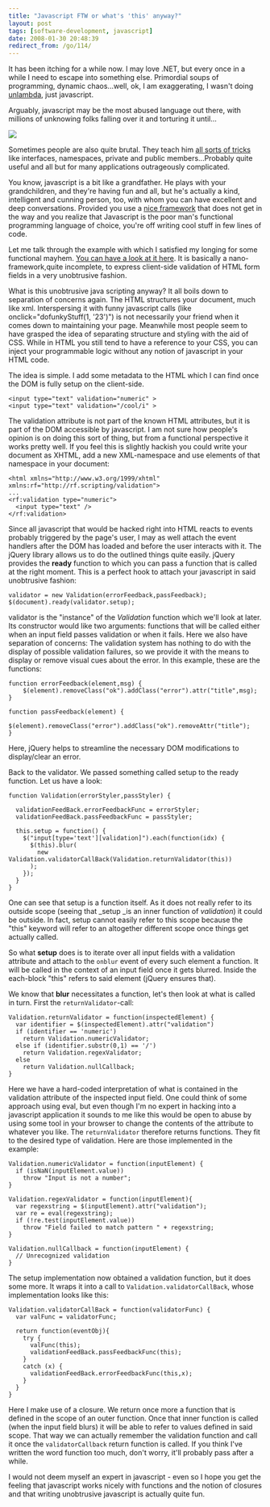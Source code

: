 ```yaml
---
title: "Javascript FTW or what's 'this' anyway?"
layout: post
tags: [software-development, javascript]
date: 2008-01-30 20:48:39
redirect_from: /go/114/
---
```


It has been itching for a while now. I may love .NET, but every once in a while I need to escape into something else. Primordial soups of programming, dynamic chaos...well, ok, I am exaggerating, I wasn't doing [unlambda](http://www.madore.org/~david/programs/unlambda/), just javascript.

Arguably, javascript may be the most abused language out there, with millions of unknowing folks falling over it and torturing it until...

![](/assets/unresponsive.jpg)

Sometimes people are also quite brutal. They teach him [all sorts of tricks](http://www.asp.net/ajax/documentation/live/tutorials/EnhancingJavaScriptTutorial.aspx) like interfaces, namespaces, private and public members...Probably quite useful and all but for many applications outrageously complicated.

You know, javascript is a bit like a grandfather. He plays with your grandchildren, and they're having fun and all, but he's actually a kind, intelligent and cunning person, too, with whom you can have excellent and deep conversations. Provided you use a [nice framework](http://jquery.com/) that does not get in the way and you realize that Javascript is the poor man's functional programming language of choice, you're off writing cool stuff in few lines of code.

Let me talk through the example with which I satisfied my longing for some functional mayhem. [You can have a look at it here](/assets/ValidationTest.htm). It is basically a nano-framework,quite incomplete, to express client-side validation of HTML form fields in a very unobtrusive fashion.

What is this unobtrusive java scripting anyway? It all boils down to separation of concerns again. The HTML structures your document, much like xml. Interspersing it with funny javascript calls (like onclick="dofunkyStuff(1, '23')") is not necessarily your friend when it comes down to maintaining your page. Meanwhile most people seem to have grasped the idea of separating structure and styling with the aid of CSS. While in HTML you still tend to have a reference to your CSS, you can inject your programmable logic without any notion of javascript in your HTML code.

The idea is simple. I add some metadata to the HTML which I can find once the DOM is fully setup on the client-side.


    <input type="text" validation="numeric" >
    <input type="text" validation="/cool/i" >


The validation attribute is not part of the known HTML attributes, but it is part of the DOM accessible by javascript. I am not sure how people's opinion is on doing this sort of thing, but from a functional perspective it works pretty well. If you feel this is slightly hackish you could write your document as XHTML, add a new XML-namespace and use elements of that namespace in your document:


    <html xmlns="http://www.w3.org/1999/xhtml" xmlns:rf="http://rf.scripting/validation">
    ...
    <rf:validation type="numeric">
      <input type="text" />
    </rf:validation>


Since all javascript that would be hacked right into HTML reacts to events probably triggered by the page's user, I may as well attach the event handlers after the DOM has loaded and before the user interacts with it. The jQuery library allows us to do the outlined things quite easily. jQuery provides the **ready** function to which you can pass a function that is called at the right moment. This is a perfect hook to attach your javascript in said unobtrusive fashion:

    validator = new Validation(errorFeedback,passFeedback);
    $(document).ready(validator.setup);

validator is the "instance" of the _Validation_ function which we'll look at later. Its constructor would like two arguments: functions that will be called either when an input field passes validation or when it fails. Here we also have separation of concerns: The validation system has nothing to do with the display of possible validation failures, so we provide it with the means to display or remove visual cues about the error. In this example, these are the functions:


    function errorFeedback(element,msg) {
    	$(element).removeClass("ok").addClass("error").attr("title",msg);
    }

    function passFeedback(element) {
    	$(element).removeClass("error").addClass("ok").removeAttr("title");
    }

Here, jQuery helps to streamline the necessary DOM modifications to display/clear an error.

Back to the validator. We passed something called setup to the ready function. Let us have a look:

    function Validation(errorStyler,passStyler) {

      validationFeedBack.errorFeedbackFunc = errorStyler;
      validationFeedBack.passFeedbackFunc = passStyler;

      this.setup = function() {
        $("input[type='text'][validation]").each(function(idx) {
          $(this).blur(
            new Validation.validatorCallBack(Validation.returnValidator(this))
          );
        });
      }
    }

One can see that setup is a function itself. As it does not really refer to its outside scope (seeing that _setup _is an inner function of _validation_) it could be outside. In fact, setup cannot easily refer to this scope because the "this" keyword will refer to an altogether different scope once things get actually called.

So what **setup** does is to iterate over all input fields with a validation attribute and attach to the `onblur` event of every such element a function. It will be called in the context of an input field once it gets blurred. Inside the each-block "this" refers to said element (jQuery ensures that).

We know that **blur** necessitates a function, let's then look at what is called in turn. First the `returnValidator`-call:


    Validation.returnValidator = function(inspectedElement) {
      var identifier = $(inspectedElement).attr("validation")
      if (identifier == 'numeric')
        return Validation.numericValidator;
      else if (identifier.substr(0,1) == '/')
        return Validation.regexValidator;
      else
        return Validation.nullCallback;
    }

Here we have a hard-coded interpretation of what is contained in the validation attribute of the inspected input field. One could think of some approach using eval, but even though I'm no expert in hacking into a javascript application it sounds to me like this would be open to abuse by using some tool in your browser to change the contents of the attribute to whatever you like. The `returnValidator` therefore returns functions. They fit to the desired type of validation. Here are those implemented in the example:


    Validation.numericValidator = function(inputElement) {
      if (isNaN(inputElement.value))
        throw "Input is not a number";
    }

    Validation.regexValidator = function(inputElement){
      var regexstring = $(inputElement).attr("validation");
      var re = eval(regexstring);
      if (!re.test(inputElement.value))
        throw "Field failed to match pattern " + regexstring;
    }

    Validation.nullCallback = function(inputElement) {
      // Unrecognized validation
    }

The setup implementation now obtained a validation function, but it does some more. It wraps it into a call to   `Validation.validatorCallBack`, whose implementation looks like this:

    Validation.validatorCallBack = function(validatorFunc) {
      var valFunc = validatorFunc;

      return function(eventObj){
        try {
          valFunc(this);
          validationFeedBack.passFeedbackFunc(this);
        }
        catch (x) {
          validationFeedBack.errorFeedbackFunc(this,x);
        }
      }
    }

Here I make use of a closure. We return once more a function that is defined in the scope of an outer function. Once that inner function is called (when the input field blurs) it will be able to refer to values defined in said scope. That way we can actually remember the validation function and call it once the `validatorCallback` return function is called. If you think I've written the word function too much, don't worry, it'll probably pass after a while.

I would not deem myself an expert in javascript - even so I hope you get the feeling that javascript works nicely with functions and the notion of closures and that writing unobtrusive javascript is actually quite fun.
